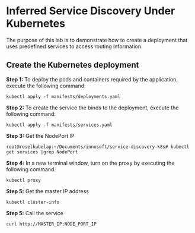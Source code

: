 # Inferred Service Discovery Under Kubernetes

The purpose of this lab is to demonstrate how to create a deployment that uses predefined services to access
routing information.

## Create the Kubernetes deployment

**Step 1:** To deploy the pods and containers required by the application, execute the following command:

`kubectl apply -f manifests/deployments.yaml`

**Step 2:** To create the service the binds to the deployment, execute the following command:

`kubectl apply -f manifests/services.yaml`

**Step 3:** Get the NodePort IP

`root@reselkubelap:~/Documents/innosoft/service-discovery-k8s# kubectl get services |grep NodePort`

**Step 4:** In a new terminal window, turn on the proxy by executing the following command.

`kubectl proxy`

**Step 5:** Get the master IP address

`kubectl cluster-info`

**Step 5:** Call the service

`curl http://MASTER_IP:NODE_PORT_IP`